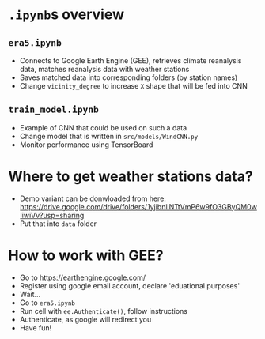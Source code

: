 # `.ipynb`s overview
## `era5.ipynb`
- Connects to Google Earth Engine (GEE), retrieves climate reanalysis data, matches reanalysis data with weather stations
- Saves matched data into corresponding folders (by station names)
- Change `vicinity_degree` to increase `X` shape that will be fed into CNN
## `train_model.ipynb`
- Example of CNN that could be used on such a data
- Change model that is written in `src/models/WindCNN.py` 
- Monitor performance using TensorBoard

# Where to get weather stations data?
- Demo variant can be donwloaded from here: https://drive.google.com/drive/folders/1yjibnllNTtVmP6w9fO3GByQM0wIiwiVv?usp=sharing
- Put that into `data` folder

# How to work with GEE?
- Go to https://earthengine.google.com/
- Register using google email account, declare 'eduational purposes'
- Wait...
- Go to `era5.ipynb`
- Run cell with `ee.Authenticate()`, follow instructions
- Authenticate, as google will redirect you
- Have fun!